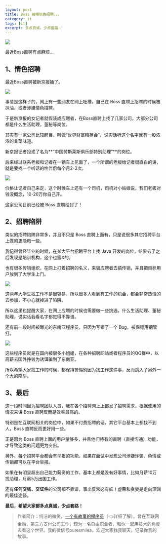 ```yaml
---
layout: post
title: Boss 被曝情色招聘。。。
category: it
tags: [it]
excerpt: 多点真诚，少点套路！
---
```


![](http://favorites.ren/assets/images/2020/it/boss/boss01.jpg) 

最近Boss直聘有点麻烦...

## 1、情色招聘

最近Boss直聘被新京报捅了。

![](http://favorites.ren/assets/images/2020/it/boss/boss02.jpg) 

事情是这样子的，网上有一些网友在网上吐槽，自己在 Boss 直聘上招聘的时候被抹油，或者涉嫌情色招聘。

于是新京报的女记者就假装成应聘者，在Boss直聘上找了几家公司，大部分公司都是什么生活助理，董秘等岗位。

其实有一家公司比较醒目，叫做“世界财富精英会”，说实话听这个名字就有一股浓浓的韭菜味道。

新京报记者投递了名为**“中国劳斯莱斯俱乐部特别助理”**的岗位。

后来经过联系老板和记者在一辆车上见面了，一个所谓的老板给记者很直白的讲，就是要找一个听话的性伴侣每个月2-3次。

![](http://favorites.ren/assets/images/2020/it/boss/boss03.jpg) 

价格让记者自己来定，这个时候车上还有一个司机，司机对小姑娘说，我们老板对钱没概念，10-20万你自己开。

这家公司目前已经被 Boss 直聘给封了！

## 2、招聘陷阱

类似的招聘陷阱非常多，并且不只是 Boss 直聘上面有，只是说很多其它招聘平台上做的更隐晦一些。

我记得曾经毕业的时候，在某大平台招聘平台上找 Java 开发的岗位，结果去了之后发现是培训机构，这个也蛮X的。

也有很多传销组织，在网上打着招聘的名义，来骗应聘者去搞传销，并且把目标用户放到了大学生上门。

![](http://favorites.ren/assets/images/2020/it/boss/boss04.jpg) 

这两年大学生找工作不是很容易，所以很多人看到有工作的机会，都会非常热情的去参加，不小心就掉进了陷阱。

所以这里也提醒大家，在网上应聘的时候也需要做一些挑选，什么生活助理、董秘助理，说实话我看名字都觉得不靠谱。

还有前一段时间被曝光的东南亚程序员，只因为写错了一个 Bug，被保镖用钢管打。

![](http://favorites.ren/assets/images/2020/it/boss/boss05.jpg) 

这些程序员就是在国内被很多小姐姐，在各种招聘网站或者程序员的QQ群中，以高薪去国外挣钱为诱饵骗到了东南亚。

所以希望大家找工作的时候，都保持警惕别因为找工作这件事，反而跳入了另外一个大的陷阱。

## 3、最后

这一段时间因为招聘团队人员，我在各个招聘网上上都发了招聘需求，根据使用的情况来讲 Boss 直聘反而是效率最高的。

特别是在互联网相关的岗位中，如果不付费招聘的话，其它平台基本上都找不到人，Boss 直聘反而更好用一些。

正是因为 Boss 直聘上面的用户量够多，并且他们特有的直聘（直接沟通）功能，才导致这类的问题更为突出。

另外，每个招聘平台都会有举报的功能，如果在面试中发现公司涉嫌诈骗、色情或传销都可以在平台举报。

如果在有明显超出自己能力薪资的工作，基本上都是没有好事情，比如月薪10万找助理，月薪5万出国工作。

还有**任何交钱、交证件**的公司都不靠谱，事出反常必有妖！虚荣和贪婪是走向深渊的最佳途径。

**最后，希望大家都多点真诚，少点套路！**

>作者简介：纯洁的微笑，[一个有故事的程序员](https://mp.weixin.qq.com/s/bPk_-DcGF_7lTDoR1pKqVg)（👈详细了解）。曾在互联网金融，第三方支付公司工作，现为一名自由职业者，和你一起用技术的角度去看这个世界。我的微信号puresmilea，欢迎大家找我聊天，记录你我的故事。